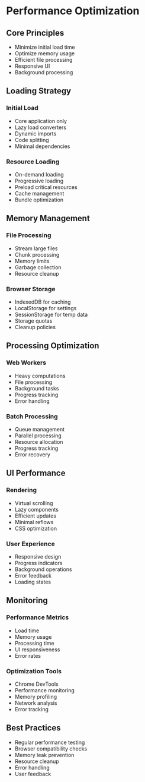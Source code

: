 # Performance Optimization

## Core Principles
- Minimize initial load time
- Optimize memory usage
- Efficient file processing
- Responsive UI
- Background processing

## Loading Strategy

### Initial Load
- Core application only
- Lazy load converters
- Dynamic imports
- Code splitting
- Minimal dependencies

### Resource Loading
- On-demand loading
- Progressive loading
- Preload critical resources
- Cache management
- Bundle optimization

## Memory Management

### File Processing
- Stream large files
- Chunk processing
- Memory limits
- Garbage collection
- Resource cleanup

### Browser Storage
- IndexedDB for caching
- LocalStorage for settings
- SessionStorage for temp data
- Storage quotas
- Cleanup policies

## Processing Optimization

### Web Workers
- Heavy computations
- File processing
- Background tasks
- Progress tracking
- Error handling

### Batch Processing
- Queue management
- Parallel processing
- Resource allocation
- Progress tracking
- Error recovery

## UI Performance

### Rendering
- Virtual scrolling
- Lazy components
- Efficient updates
- Minimal reflows
- CSS optimization

### User Experience
- Responsive design
- Progress indicators
- Background operations
- Error feedback
- Loading states

## Monitoring

### Performance Metrics
- Load time
- Memory usage
- Processing time
- UI responsiveness
- Error rates

### Optimization Tools
- Chrome DevTools
- Performance monitoring
- Memory profiling
- Network analysis
- Error tracking

## Best Practices
- Regular performance testing
- Browser compatibility checks
- Memory leak prevention
- Resource cleanup
- Error handling
- User feedback 